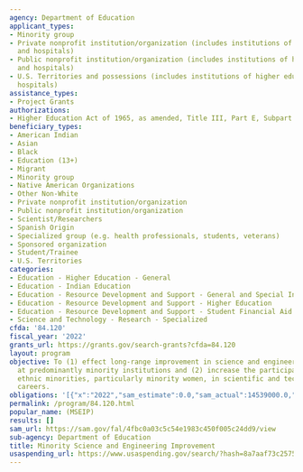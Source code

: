 ```yaml
---
agency: Department of Education
applicant_types:
- Minority group
- Private nonprofit institution/organization (includes institutions of higher education
  and hospitals)
- Public nonprofit institution/organization (includes institutions of higher education
  and hospitals)
- U.S. Territories and possessions (includes institutions of higher education and
  hospitals)
assistance_types:
- Project Grants
authorizations:
- Higher Education Act of 1965, as amended, Title III, Part E, Subpart 1.
beneficiary_types:
- American Indian
- Asian
- Black
- Education (13+)
- Migrant
- Minority group
- Native American Organizations
- Other Non-White
- Private nonprofit institution/organization
- Public nonprofit institution/organization
- Scientist/Researchers
- Spanish Origin
- Specialized group (e.g. health professionals, students, veterans)
- Sponsored organization
- Student/Trainee
- U.S. Territories
categories:
- Education - Higher Education - General
- Education - Indian Education
- Education - Resource Development and Support - General and Special Interest Organizations
- Education - Resource Development and Support - Higher Education
- Education - Resource Development and Support - Student Financial Aid
- Science and Technology - Research - Specialized
cfda: '84.120'
fiscal_year: '2022'
grants_url: https://grants.gov/search-grants?cfda=84.120
layout: program
objective: To (1) effect long-range improvement in science and engineering education
  at predominantly minority institutions and (2) increase the participation of underrepresented
  ethnic minorities, particularly minority women, in scientific and technological
  careers.
obligations: '[{"x":"2022","sam_estimate":0.0,"sam_actual":14539000.0,"usa_spending_actual":14271864.51},{"x":"2023","sam_estimate":16370000.0,"sam_actual":0.0,"usa_spending_actual":9977773.27},{"x":"2024","sam_estimate":18370000.0,"sam_actual":0.0,"usa_spending_actual":0.0}]'
permalink: /program/84.120.html
popular_name: (MSEIP)
results: []
sam_url: https://sam.gov/fal/4fbc0a03c5c54e1983c450f005c24dd9/view
sub-agency: Department of Education
title: Minority Science and Engineering Improvement
usaspending_url: https://www.usaspending.gov/search/?hash=8a7aaf73c257545ebedfe3c3c3f47fe0
---
```

